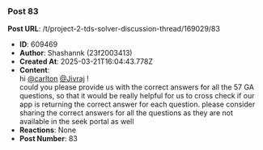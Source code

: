 ### Post 83
**Post URL**: /t/project-2-tds-solver-discussion-thread/169029/83
- **ID**: 609469
- **Author**: Shashannk (23f2003413)
- **Created At**: 2025-03-21T16:04:43.778Z
- **Content**:  
  hi <a class="mention" href="/u/carlton">@carlton</a> <a class="mention" href="/u/jivraj">@Jivraj</a> !<br>
could you please provide us with the correct answers for all the 57 GA questions, so that it would be really helpful for us to cross check if our app is returning the correct answer for each question. please consider sharing the correct answers for all the questions as they are not available in the seek portal as well
- **Reactions**: None
- **Post Number**: 83

